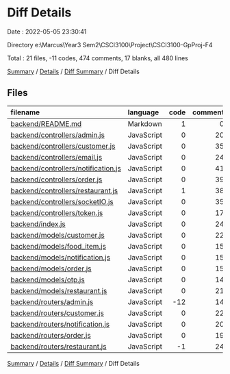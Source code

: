 # Diff Details

Date : 2022-05-05 23:30:41

Directory e:\Marcus\Year3 Sem2\CSCI3100\Project\CSCI3100-GpProj-F4

Total : 21 files,  -11 codes, 474 comments, 17 blanks, all 480 lines

[Summary](results.md) / [Details](details.md) / [Diff Summary](diff.md) / Diff Details

## Files
| filename | language | code | comment | blank | total |
| :--- | :--- | ---: | ---: | ---: | ---: |
| [backend/README.md](/backend/README.md) | Markdown | 1 | 0 | 0 | 1 |
| [backend/controllers/admin.js](/backend/controllers/admin.js) | JavaScript | 0 | 20 | 1 | 21 |
| [backend/controllers/customer.js](/backend/controllers/customer.js) | JavaScript | 0 | 35 | -2 | 33 |
| [backend/controllers/email.js](/backend/controllers/email.js) | JavaScript | 0 | 24 | 1 | 25 |
| [backend/controllers/notification.js](/backend/controllers/notification.js) | JavaScript | 0 | 41 | 0 | 41 |
| [backend/controllers/order.js](/backend/controllers/order.js) | JavaScript | 0 | 39 | 0 | 39 |
| [backend/controllers/restaurant.js](/backend/controllers/restaurant.js) | JavaScript | 1 | 38 | -2 | 37 |
| [backend/controllers/socketIO.js](/backend/controllers/socketIO.js) | JavaScript | 0 | 35 | 0 | 35 |
| [backend/controllers/token.js](/backend/controllers/token.js) | JavaScript | 0 | 17 | 1 | 18 |
| [backend/index.js](/backend/index.js) | JavaScript | 0 | 24 | 1 | 25 |
| [backend/models/customer.js](/backend/models/customer.js) | JavaScript | 0 | 22 | 4 | 26 |
| [backend/models/food_item.js](/backend/models/food_item.js) | JavaScript | 0 | 15 | 1 | 16 |
| [backend/models/notification.js](/backend/models/notification.js) | JavaScript | 0 | 15 | 1 | 16 |
| [backend/models/order.js](/backend/models/order.js) | JavaScript | 0 | 15 | 0 | 15 |
| [backend/models/otp.js](/backend/models/otp.js) | JavaScript | 0 | 14 | 1 | 15 |
| [backend/models/restaurant.js](/backend/models/restaurant.js) | JavaScript | 0 | 21 | 1 | 22 |
| [backend/routers/admin.js](/backend/routers/admin.js) | JavaScript | -12 | 14 | 1 | 3 |
| [backend/routers/customer.js](/backend/routers/customer.js) | JavaScript | 0 | 22 | 5 | 27 |
| [backend/routers/notification.js](/backend/routers/notification.js) | JavaScript | 0 | 20 | 1 | 21 |
| [backend/routers/order.js](/backend/routers/order.js) | JavaScript | 0 | 19 | 1 | 20 |
| [backend/routers/restaurant.js](/backend/routers/restaurant.js) | JavaScript | -1 | 24 | 1 | 24 |

[Summary](results.md) / [Details](details.md) / [Diff Summary](diff.md) / Diff Details